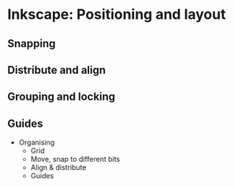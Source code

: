 # Inkscape: Positioning and layout



## Snapping



## Distribute and align


## Grouping and locking


## Guides
- Organising
  - Grid
  - Move, snap to different bits
  - Align & distribute
  - Guides




